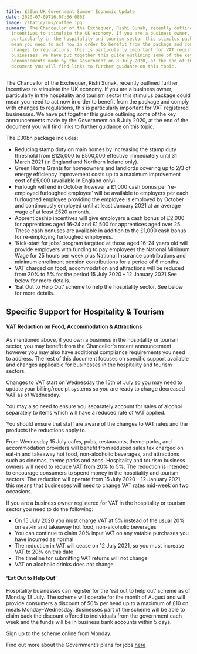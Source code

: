 ```yaml
---
title: £30bn UK Government Summer Economic Update
date: 2020-07-09T16:07:36.086Z
image: /static/cms/coffee.jpg
summary: The Chancellor of the Exchequer, Rishi Sunak, recently outlined further
  incentives to stimulate the UK economy. If you are a business owner,
  particularly in the hospitality and tourism sector this stimulus package could
  mean you need to act now in order to benefit from the package and comply with
  changes to regulations, this is particularly important for VAT registered
  businesses. We have put together this guide outlining some of the key
  announcements made by the Government on 8 July 2020, at the end of the
  document you will find links to further guidance on this topic.
---
```

The Chancellor of the Exchequer, Rishi Sunak, recently outlined further incentives to stimulate the UK economy. If you are a business owner, particularly in the hospitality and tourism sector this stimulus package could mean you need to act now in order to benefit from the package and comply with changes to regulations, this is particularly important for VAT registered businesses. We have put together this guide outlining some of the key announcements made by the Government on 8 July 2020, at the end of the document you will find links to further guidance on this topic.

The £30bn package includes:

* Reducing stamp duty on main homes by increasing the stamp duty threshold from £125,000 to £500,000 effective immediately until 31 March 2021 (in England and Northern Ireland only). 
* Green Home Grants for homeowners and landlords covering up to 2/3 of energy efficiency improvement costs up to a maximum improvement cost of £5,000 (available in England only). 
* Furlough will end in October however a £1,000 cash bonus per ‘re-employed furloughed employee’ will be available to employers per each furloughed employee providing the employee is employed by October and continuously employed until at least January 2021 at an average wage of at least £520 a month. 
* Apprenticeship incentives will give employers a cash bonus of £2,000 for apprentices aged 16-24 and £1,500 for apprentices aged over 25. These cash bonuses are available in addition to the £1,000 cash bonus for re-employing furloughed employees. 
* ‘Kick-start for jobs’ program targeted at those aged 16-24 years old will provide employers with funding to pay employees the National Minimum Wage for 25 hours per week plus National Insurance contributions and minimum enrollment pension contributions for a period of 6 months. 
* VAT charged on food, accommodation and attractions will be reduced from 20% to 5% for the period 15 July 2020 – 12 January 2021.See below for more details. 
* ‘Eat Out to Help Out’ scheme to help the hospitality sector. See below for more details.

## Specific Support for Hospitality & Tourism

#### VAT Reduction on Food, Accommodation & Attractions

As mentioned above, if you own a business in the hospitality or tourism sector, you may benefit from the Chancellor's recent announcement however you may also have additional compliance requirements you need to address. The rest of this document focuses on specific support available and changes applicable for businesses in the hospitality and tourism sectors. 

Changes to VAT start on Wednesday the 15th of July so you may need to update your billing/receipt systems so you are ready to charge decreased VAT as of Wednesday. 

You may also need to ensure you separately account for sales of alcohol separately to items which will have a reduced rate of VAT applied. 

You should ensure that staff are aware of the changes to VAT rates and the products the reductions apply to.

From Wednesday 15 July cafes, pubs, restaurants, theme parks, and accommodation providers will benefit from reduced sales tax charged on eat-in and takeaway hot food, non-alcoholic beverages, and attractions such as cinemas, theme parks and zoos. Hospitality and tourism business owners will need to reduce VAT from 20% to 5%. The reduction is intended to encourage consumers to spend money in the hospitality and tourism sectors. The reduction will operate from 15 July 2020 – 12 January 2021, this means that businesses will need to change VAT rates mid-week on two occasions.

If you are a business owner registered for VAT in the hospitality or tourism sector you need to do the following:

* On 15 July 2020 you must charge VAT at 5% instead of the usual 20% on eat-in and takeaway hot food, non-alcoholic beverages 
* You can continue to claim 20% input VAT on any vatable purchases you have incurred as normal
* The reduction in VAT will cease on 12 July 2021, so you must increase VAT to 20% on this date
* The timeline for submitting VAT returns will not change
* VAT on alcoholic drinks does not change

#### ‘Eat Out to Help Out’

 Hospitality businesses can register for the ‘eat out to help out’ scheme as of Monday 13 July. The scheme will operate for the month of August and will provide consumers a discount of 50% per head up to a maximum of £10 on meals Monday–Wednesday. Businesses part of the scheme will be able to claim back the discount offered to individuals from the government each week and the funds will be in business bank accounts within 5 days. 

Sign up to the scheme online from Monday.

Find out more about the Government’s plans for jobs [here](https://www.gov.uk/government/publications/a-plan-for-jobs-documents/a-plan-for-jobs-2020#policy-decisions)